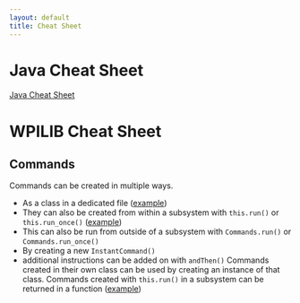 ```yaml
---
layout: default
title: Cheat Sheet
---
```

# Java Cheat Sheet
[Java Cheat Sheet](https://quickref.me/java)

# WPILIB Cheat Sheet
## Commands
Commands can be created in multiple ways. 
- As a class in a dedicated file ([example](https://github.com/roboblazers7617/2024Robot/blob/main/src/main/java/frc/robot/commands/drivetrain/LockWheelsState.java))
- They can also be created from within a subsystem with `this.run()` or `this.run_once()` ([example](https://github.com/roboblazers7617/2024Robot/blob/f5001c29fe566a391c225b51ecd9b3a94f114b5d/src/main/java/frc/robot/subsystems/Arm.java#L224))
- This can also be run from outside of a subsystem with `Commands.run()` or `Commands.run_once()`
- By creating a new `InstantCommand()`
- additional instructions can be added on with `andThen()`
Commands created in their own class can be used by creating an instance of that class. Commands created with `this.run()` in a subsystem can be returned in a function ([example](https://github.com/roboblazers7617/2023Robot/blob/c20cb360442556252a7e746540ee881309c408a3/src/main/java/frc/robot/subsystems/Arm.java#L233-L235))

